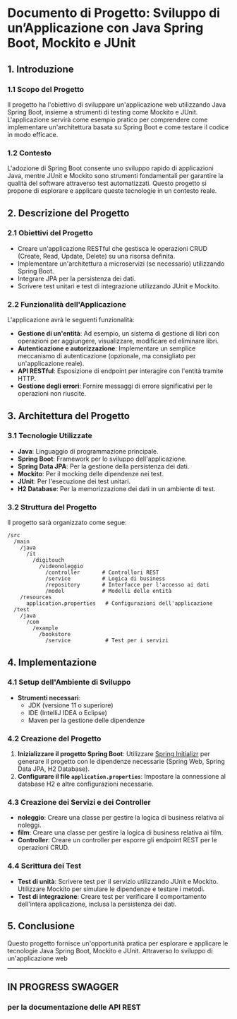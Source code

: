 

# Documento di Progetto: Sviluppo di un’Applicazione con Java Spring Boot, Mockito e JUnit

## 1. Introduzione

### 1.1 Scopo del Progetto
Il progetto ha l'obiettivo di sviluppare un'applicazione web utilizzando Java Spring Boot, insieme a strumenti di testing come Mockito e JUnit. L'applicazione servirà come esempio pratico per comprendere come implementare un'architettura basata su Spring Boot e come testare il codice in modo efficace.

### 1.2 Contesto
L'adozione di Spring Boot consente uno sviluppo rapido di applicazioni Java, mentre JUnit e Mockito sono strumenti fondamentali per garantire la qualità del software attraverso test automatizzati. Questo progetto si propone di esplorare e applicare queste tecnologie in un contesto reale.

## 2. Descrizione del Progetto

### 2.1 Obiettivi del Progetto
- Creare un'applicazione RESTful che gestisca le operazioni CRUD (Create, Read, Update, Delete) su una risorsa definita.
- Implementare un'architettura a microservizi (se necessario) utilizzando Spring Boot.
- Integrare JPA per la persistenza dei dati.
- Scrivere test unitari e test di integrazione utilizzando JUnit e Mockito.

### 2.2 Funzionalità dell'Applicazione
L'applicazione avrà le seguenti funzionalità:
- **Gestione di un'entità**: Ad esempio, un sistema di gestione di libri con operazioni per aggiungere, visualizzare, modificare ed eliminare libri.
- **Autenticazione e autorizzazione**: Implementare un semplice meccanismo di autenticazione (opzionale, ma consigliato per un'applicazione reale).
- **API RESTful**: Esposizione di endpoint per interagire con l'entità tramite HTTP.
- **Gestione degli errori**: Fornire messaggi di errore significativi per le operazioni non riuscite.

## 3. Architettura del Progetto

### 3.1 Tecnologie Utilizzate
- **Java**: Linguaggio di programmazione principale.
- **Spring Boot**: Framework per lo sviluppo dell'applicazione.
- **Spring Data JPA**: Per la gestione della persistenza dei dati.
- **Mockito**: Per il mocking delle dipendenze nei test.
- **JUnit**: Per l'esecuzione dei test unitari.
- **H2 Database**: Per la memorizzazione dei dati in un ambiente di test.

### 3.2 Struttura del Progetto
Il progetto sarà organizzato come segue:
```
/src
  /main
    /java
      /it
        /digitouch
          /videonoleggio
            /controller       # Controllori REST
            /service          # Logica di business
            /repository       # Interfacce per l'accesso ai dati
            /model            # Modelli delle entità
    /resources
      application.properties   # Configurazioni dell'applicazione
  /test
    /java
      /com
        /example
          /bookstore
            /service           # Test per i servizi
```

## 4. Implementazione

### 4.1 Setup dell'Ambiente di Sviluppo
- **Strumenti necessari**: 
  - JDK (versione 11 o superiore)
  - IDE (IntelliJ IDEA o Eclipse)
  - Maven per la gestione delle dipendenze

### 4.2 Creazione del Progetto
1. **Inizializzare il progetto Spring Boot**: Utilizzare [Spring Initializr](https://start.spring.io/) per generare il progetto con le dipendenze necessarie (Spring Web, Spring Data JPA, H2 Database).
2. **Configurare il file `application.properties`**: Impostare la connessione al database H2 e altre configurazioni necessarie.

### 4.3 Creazione dei Servizi e dei Controller
- **noleggio**: Creare una classe per gestire la logica di business relativa ai noleggi.
- **film**: Creare una classe per gestire la logica di business relativa ai film.
- **Controller**: Creare un controller per esporre gli endpoint REST per le operazioni CRUD.

### 4.4 Scrittura dei Test
- **Test di unità**: Scrivere test per il servizio utilizzando JUnit e Mockito. Utilizzare Mockito per simulare le dipendenze e testare i metodi.
- **Test di integrazione**: Creare test per verificare il comportamento dell'intera applicazione, inclusa la persistenza dei dati.

## 5. Conclusione
Questo progetto fornisce un'opportunità pratica per esplorare e applicare le tecnologie Java Spring Boot, Mockito e JUnit. Attraverso lo sviluppo di un'applicazione web

---

## IN PROGRESS SWAGGER
### per la documentazione delle API REST
